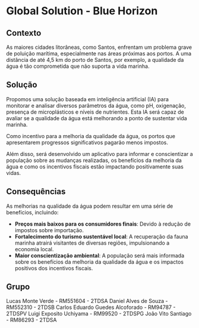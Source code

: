 # Global Solution - Blue Horizon

## Contexto

As maiores cidades litorâneas, como Santos, enfrentam um problema grave de poluição marítima, especialmente nas áreas próximas aos portos. A uma distância de até 4,5 km do porto de Santos, por exemplo, a qualidade da água é tão comprometida que não suporta a vida marinha.

## Solução

Propomos uma solução baseada em inteligência artificial (IA) para monitorar e analisar diversos parâmetros da água, como pH, oxigenação, presença de microplásticos e níveis de nutrientes. Esta IA será capaz de avaliar se a qualidade da água está melhorando a ponto de sustentar vida marinha.

Como incentivo para a melhoria da qualidade da água, os portos que apresentarem progressos significativos pagarão menos impostos.

Além disso, será desenvolvido um aplicativo para informar e conscientizar a população sobre as mudanças realizadas, os benefícios da melhoria da água e como os incentivos fiscais estão impactando positivamente suas vidas.

## Consequências

As melhorias na qualidade da água podem resultar em uma série de benefícios, incluindo:

- **Preços mais baixos para os consumidores finais**: Devido à redução de impostos sobre importação.
- **Fortalecimento do turismo sustentável local**: A recuperação da fauna marinha atrairá visitantes de diversas regiões, impulsionando a economia local.
- **Maior conscientização ambiental**: A população será mais informada sobre os benefícios da melhoria da qualidade da água e os impactos positivos dos incentivos fiscais.

## Grupo

Lucas Monte Verde - RM551604 - 2TDSA
Daniel Alves de Souza - RM552310 - 2TDSB
Carlos Eduardo Guedes Alcoforado - RM94787 - 2TDSPV
Luigi Exposito Uchiyama - RM99520 - 2TDSPG
João Vito Santiago - RM86293 - 2TDSA
